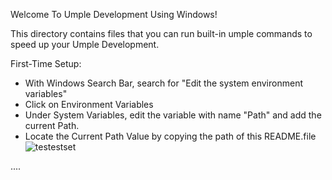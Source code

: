 Welcome To Umple Development Using Windows!

This directory contains files that you can run built-in umple commands to speed up your Umple Development.

First-Time Setup:
- With Windows Search Bar, search for "Edit the system environment variables"
- Click on Environment Variables
- Under System Variables, edit the variable with name "Path" and add the current Path.
- Locate the Current Path Value by copying the path of this README.file
![testestset](https://github.com/umple/umple/assets/30543699/fa029934-7657-44ef-84e8-421a828f43c6)

....
